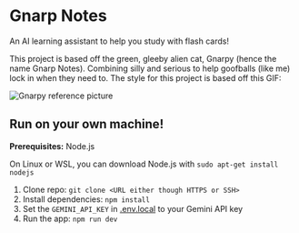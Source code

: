 # Gnarp Notes

An AI learning assistant to help you study with flash cards!

This project is based off the green, gleeby alien cat, Gnarpy (hence the name Gnarp Notes). Combining silly and serious to help goofballs (like me) lock in when they need to. The style for this project is based off this GIF:

![Gnarpy reference picture]("https://tenor.com/rMgGA3Y3Kqh.gif")

## Run on your own machine!

**Prerequisites:**  Node.js

On Linux or WSL, you can download Node.js with `sudo apt-get install nodejs`

1. Clone repo: `git clone <URL either though HTTPS or SSH>`
2. Install dependencies:
   `npm install`
3. Set the `GEMINI_API_KEY` in [.env.local](.env.local) to your Gemini API key
4. Run the app:
   `npm run dev`
